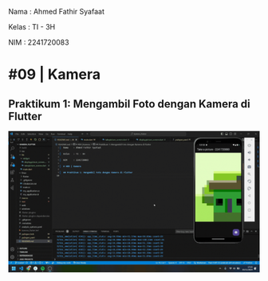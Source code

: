 Nama    : Ahmed Fathir Syafaat

Kelas   : TI - 3H

NIM     : 2241720083

# #09 | Kamera

## Praktikum 1: Mengambil Foto dengan Kamera di Flutter

![alt text](assets/images/P1.gif)